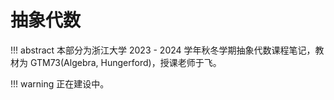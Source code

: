# 抽象代数

!!! abstract
    本部分为浙江大学 2023 - 2024 学年秋冬学期抽象代数课程笔记，教材为 GTM73(Algebra, Hungerford)，授课老师于飞。

!!! warning 
    正在建设中。